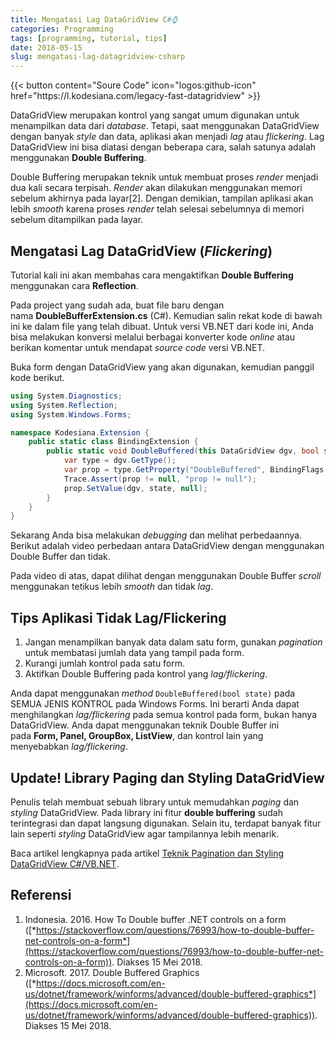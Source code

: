 ```yaml
---
title: Mengatasi Lag DataGridView C#⌚
categories: Programming
tags: [programming, tutorial, tips]
date: 2018-05-15
slug: mengatasi-lag-datagridview-csharp
---
```


<div class="flex justify-center">
{{< button content="Soure Code" icon="logos:github-icon" href="https://l.kodesiana.com/legacy-fast-datagridview" >}}
</div>

DataGridView merupakan kontrol yang sangat umum digunakan untuk menampilkan data dari *database*. Tetapi, saat
menggunakan DataGridView dengan banyak *style* dan data, aplikasi akan menjadi *lag* atau *flickering*. Lag DataGridView
ini bisa diatasi dengan beberapa cara, salah satunya adalah menggunakan **Double Buffering**.

Double Buffering merupakan teknik untuk membuat proses *render* menjadi dua kali secara terpisah. *Render* akan
dilakukan menggunakan memori sebelum akhirnya pada layar[2]. Dengan demikian, tampilan aplikasi akan lebih *smooth*
karena proses *render* telah selesai sebelumnya di memori sebelum ditampilkan pada layar.

## Mengatasi Lag DataGridView (*Flickering*)

Tutorial kali ini akan membahas cara mengaktifkan **Double Buffering** menggunakan cara **Reflection**.

Pada project yang sudah ada, buat file baru dengan nama **DoubleBufferExtension.cs** (C#). Kemudian salin rekat kode di
bawah ini ke dalam file yang telah dibuat. Untuk versi VB.NET dari kode ini, Anda bisa melakukan konversi melalui
berbagai konverter kode *online* atau berikan komentar untuk mendapat *source code* versi VB.NET.

Buka form dengan DataGridView yang akan digunakan, kemudian panggil kode berikut.

```csharp
using System.Diagnostics;
using System.Reflection;
using System.Windows.Forms;

namespace Kodesiana.Extension {
    public static class BindingExtension {
        public static void DoubleBuffered(this DataGridView dgv, bool state) {
            var type = dgv.GetType();
            var prop = type.GetProperty("DoubleBuffered", BindingFlags.Instance | BindingFlags.NonPublic);
            Trace.Assert(prop != null, "prop != null");
            prop.SetValue(dgv, state, null);
        }
    }
}
```

Sekarang Anda bisa melakukan *debugging* dan melihat perbedaannya. Berikut adalah video perbedaan antara DataGridView
dengan menggunakan Double Buffer dan tidak.

Pada video di atas, dapat dilihat dengan menggunakan Double Buffer *scroll* menggunakan tetikus lebih *smooth* dan
tidak *lag*.

## Tips Aplikasi Tidak Lag/Flickering

1. Jangan menampilkan banyak data dalam satu form, gunakan *pagination* untuk membatasi jumlah data yang tampil pada
   form.
2. Kurangi jumlah kontrol pada satu form.
3. Aktifkan Double Buffering pada kontrol yang *lag/flickering*.

Anda dapat menggunakan *method* `DoubleBuffered(bool state)` pada SEMUA JENIS KONTROL pada Windows Forms. Ini berarti
Anda dapat menghilangkan *lag/flickering* pada semua kontrol pada form, bukan hanya DataGridView. Anda dapat menggunakan
teknik Double Buffer ini pada **Form, Panel, GroupBox, ListView**, dan kontrol lain yang menyebabkan *lag/flickering*.

## Update! Library Paging dan Styling DataGridView

Penulis telah membuat sebuah library untuk memudahkan *paging* dan *styling* DataGridView. Pada library ini
fitur **double buffering** sudah terintegrasi dan dapat langsung digunakan. Selain itu, terdapat banyak fitur lain
seperti *styling* DataGridView agar tampilannya lebih menarik.

Baca artikel lengkapnya pada artikel
[Teknik Pagination dan Styling DataGridView C#/VB.NET](https://kodesiana.com/post/teknik-pagination-dan-styling-untuk-datagridview/).

## Referensi

1. Indonesia. 2016. How To Double buffer .NET controls on a form
   ([*https://stackoverflow.com/questions/76993/how-to-double-buffer-net-controls-on-a-form*](https://stackoverflow.com/questions/76993/how-to-double-buffer-net-controls-on-a-form)).
   Diakses 15 Mei 2018.
2. Microsoft. 2017. Double Buffered Graphics
   ([*https://docs.microsoft.com/en-us/dotnet/framework/winforms/advanced/double-buffered-graphics*](https://docs.microsoft.com/en-us/dotnet/framework/winforms/advanced/double-buffered-graphics)).
   Diakses 15 Mei 2018.
